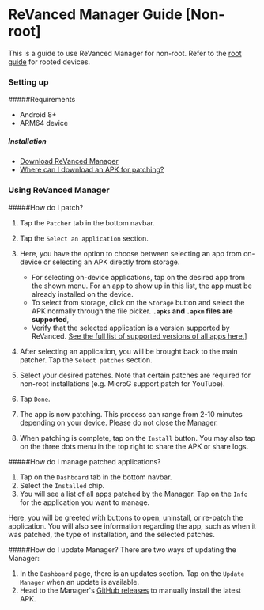 # ReVanced Manager Guide [Non-root]

This is a guide to use ReVanced Manager for non-root. Refer to the [root guide](nop.com) for rooted devices.

### Setting up

#####Requirements

- Android 8+
- ARM64 device

##### Installation

- [Download ReVanced Manager](https://github.com/revanced/revanced-manager/releases/latest)
- [Where can I download an APK for patching?](https://idk.lol)

### Using ReVanced Manager

#####How do I patch?

1. Tap the `Patcher` tab in the bottom navbar.

2. Tap the `Select an application` section.

3. Here, you have the option to choose between selecting an app from on-device or selecting an APK directly from storage.

   - For selecting on-device applications, tap on the desired app from the shown menu. For an app to show up in this list, the app must be already installed on the device.
   - To select from storage, click on the `Storage` button and select the APK normally through the file picker. **`.apks` and `.apkm` files are supported**,
   - Verify that the selected application is a version supported by ReVanced. [See the full list of supported versions of all apps here.](https://github.com/revanced/revanced-patches#-patches)]

4. After selecting an application, you will be brought back to the main patcher. Tap the `Select patches` section.

5. Select your desired patches. Note that certain patches are required for non-root installations (e.g. MicroG support patch for YouTube).

6. Tap `Done`.

7. The app is now patching. This process can range from 2-10 minutes depending on your device. Please do not close the Manager.

8. When patching is complete, tap on the `Install` button. You may also tap on the three dots menu in the top right to share the APK or share logs.

#####How do I manage patched applications?

1. Tap on the `Dashboard` tab in the bottom navbar.
2. Select the `Installed` chip.
3. You will see a list of all apps patched by the Manager. Tap on the `Info` for the application you want to manage.

Here, you will be greeted with buttons to open, uninstall, or re-patch the application. You will also see information regarding the app, such as when it was patched, the type of installation, and the selected patches.

#####How do I update Manager?
There are two ways of updating the Manager:

1. In the `Dashboard` page, there is an updates section. Tap on the `Update Manager` when an update is available.
2. Head to the Manager's [GitHub releases](https://github.com/revanced/revanced-manager/releases/latest) to manually install the latest APK.
